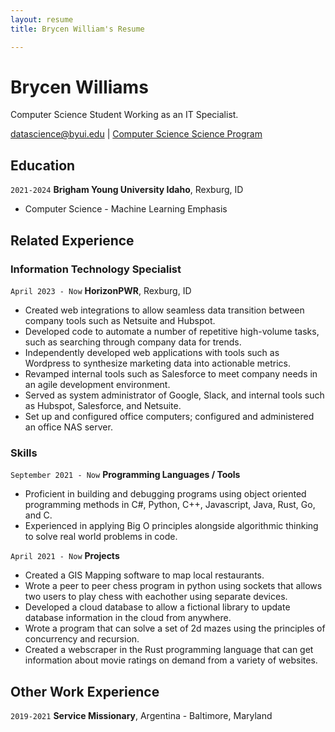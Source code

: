 ```yaml
---
layout: resume
title: Brycen William's Resume

---
```

# Brycen Williams
Computer Science Student Working as an IT Specialist.

<div id="webaddress">
<a href="datascience@byui.edu">datascience@byui.edu</a>
| <a href="https://byuidatascience.github.io/development.html">Computer Science Science Program</a>
</div>

<!-- https://www.monique.tech/the-art-of-markdown -->


## Education

`2021-2024`
__Brigham Young University Idaho__, Rexburg, ID

- Computer Science - Machine Learning Emphasis


## Related Experience

### Information Technology Specialist

`April 2023 - Now`
__HorizonPWR__, Rexburg, ID

- Created web integrations to allow seamless data transition between company tools such as Netsuite and Hubspot.
- Developed code to automate a number of repetitive high-volume tasks, such as searching through company data for trends.
- Independently developed web applications with tools such as Wordpress to synthesize marketing data into actionable metrics.
- Revamped internal tools such as Salesforce to meet company needs in an agile development environment.
- Served as system administrator of Google, Slack, and internal tools such as Hubspot, Salesforce, and Netsuite.
- Set up and configured office computers; configured and administered an office NAS server.

### Skills

`September 2021 - Now`
__Programming Languages / Tools__

- Proficient in building and debugging programs using object oriented programming methods in C#, Python, C++, Javascript, Java, Rust, Go, and C.
- Experienced in applying Big O principles alongside algorithmic thinking to solve real world problems in code.

`April 2021 - Now`
__Projects__

- Created a GIS Mapping software to map local restaurants.
- Wrote a peer to peer chess program in python using sockets that allows two users to play chess with eachother using separate devices.
- Developed a cloud database to allow a fictional library to update database information in the cloud from anywhere.
- Wrote a program that can solve a set of 2d mazes using the principles of concurrency and recursion.
- Created a webscraper in the Rust programming language that can get information about movie ratings on demand from a variety of websites.


## Other Work Experience

`2019-2021`
__Service Missionary__, Argentina - Baltimore, Maryland




<!-- ### Footer

Last updated: May 2013 -->


